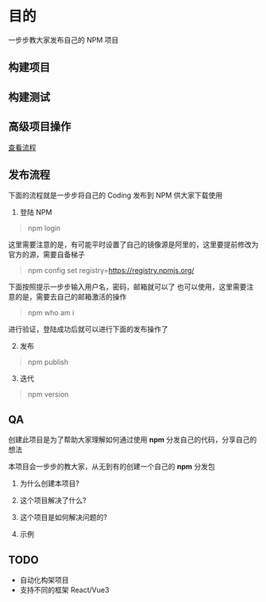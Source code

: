 # 目的

一步步教大家发布自己的 NPM 项目

## 构建项目

## 构建测试

## 高级项目操作

[查看流程](./step_by_step.md)

## 发布流程

下面的流程就是一步步将自己的 Coding 发布到 NPM 供大家下载使用

1. 登陆 NPM

> npm login

这里需要注意的是，有可能平时设置了自己的镜像源是阿里的，这里要提前修改为官方的源，需要自备梯子

> npm config set registry=https://registry.npmjs.org/

下面按照提示一步步输入用户名，密码，邮箱就可以了
也可以使用，这里需要注意的是，需要去自己的邮箱激活的操作

> npm who am i

进行验证，登陆成功后就可以进行下面的发布操作了

2. 发布

> npm publish

3. 迭代

> npm version

## QA

创建此项目是为了帮助大家理解如何通过使用 **npm** 分发自己的代码，分享自己的想法

本项目会一步步的教大家，从无到有的创建一个自己的 **npm** 分发包

1. 为什么创建本项目?

2. 这个项目解决了什么?

3. 这个项目是如何解决问题的?

4. 示例

## TODO

+ 自动化构架项目
+ 支持不同的框架 React/Vue3
